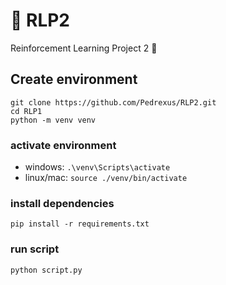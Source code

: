 # 🤖 RLP2
Reinforcement Learning Project 2 🦾


## Create environment

```
git clone https://github.com/Pedrexus/RLP2.git
cd RLP1
python -m venv venv
```

### activate environment
    
- windows: `.\venv\Scripts\activate`
- linux/mac: `source ./venv/bin/activate`

### install dependencies

`pip install -r requirements.txt`

### run script

`python script.py`

